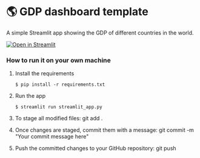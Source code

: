 # :earth_americas: GDP dashboard template

A simple Streamlit app showing the GDP of different countries in the world.

[![Open in Streamlit](https://static.streamlit.io/badges/streamlit_badge_black_white.svg)](https://gdp-dashboard-template.streamlit.app/)

### How to run it on your own machine

1. Install the requirements

   ```
   $ pip install -r requirements.txt
   ```

2. Run the app

   ```
   $ streamlit run streamlit_app.py

   ```

3. To stage all modified files:
git add .

4. Once changes are staged, commit them with a message:
git commit -m "Your commit message here"

5. Push the committed changes to your GitHub repository:
git push


